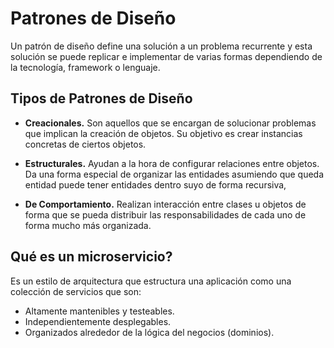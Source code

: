 # Patrones de Diseño

Un patrón de diseño define una solución a un problema recurrente y esta solución se puede replicar e implementar de varias formas dependiendo de la tecnología, framework o lenguaje.

## Tipos de Patrones de Diseño

* **Creacionales.** Son aquellos que se encargan de solucionar problemas que implican la creación de objetos. Su objetivo es crear instancias concretas de ciertos objetos.

* **Estructurales.** Ayudan a la hora de configurar relaciones entre objetos. Da una forma especial de organizar las entidades asumiendo que queda entidad puede tener entidades dentro suyo de forma recursiva,

* **De Comportamiento.** Realizan interacción entre clases u objetos de forma que se pueda distribuir las responsabilidades de cada uno de forma mucho más organizada. 

## Qué es un microservicio?

Es un estilo de arquitectura que estructura una aplicación como una colección de servicios que son:

* Altamente mantenibles y testeables.
* Independientemente desplegables.
* Organizados alrededor de la lógica del negocios (dominios).